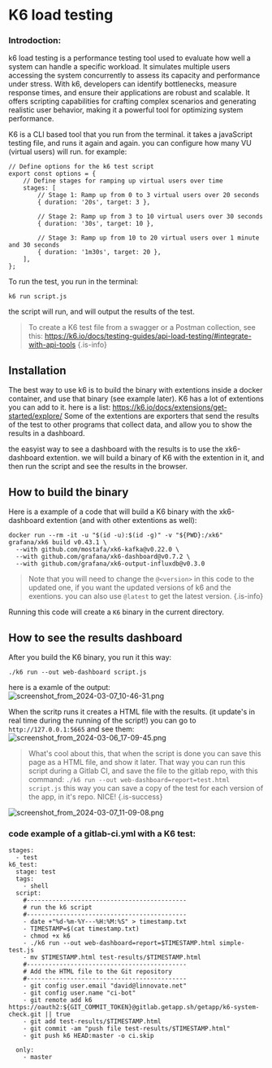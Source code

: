 # K6 load testing
### Introdoction:
k6 load testing is a performance testing tool used to evaluate how well a system can handle a specific workload. It simulates multiple users accessing the system concurrently to assess its capacity and performance under stress. With k6, developers can identify bottlenecks, measure response times, and ensure their applications are robust and scalable. It offers scripting capabilities for crafting complex scenarios and generating realistic user behavior, making it a powerful tool for optimizing system performance.

K6 is a CLI based tool that you run from the terminal. it takes a javaScript testing file, and runs it again and again. you can configure how many VU (virtual users) will run. for example:
```
// Define options for the k6 test script
export const options = {
    // Define stages for ramping up virtual users over time
    stages: [
        // Stage 1: Ramp up from 0 to 3 virtual users over 20 seconds
        { duration: '20s', target: 3 },

        // Stage 2: Ramp up from 3 to 10 virtual users over 30 seconds
        { duration: '30s', target: 10 },

        // Stage 3: Ramp up from 10 to 20 virtual users over 1 minute and 30 seconds
        { duration: '1m30s', target: 20 },
    ],
};
```

To run the test, you run in the terminal:
```
k6 run script.js
```
the script will run, and will output the results of the test.

> To create a K6 test file from a swagger or a Postman collection, see this:
https://k6.io/docs/testing-guides/api-load-testing/#integrate-with-api-tools
{.is-info}



## Installation
The best way to use k6 is to build the binary with extentions inside a docker container, and use that binary (see example later).
K6 has a lot of extentions you can add to it. here is a list:
https://k6.io/docs/extensions/get-started/explore/
Some of the extentions are exporters that send the results of the test to other programs that collect data, and allow you to show the results in a dashboard.

the easyist way to see a dashboard with the results is to use the xk6-dashboard extention. 
we will build a binary of K6 with the extention in it, and then run the script and see the results in the browser.

## How to build the binary

Here is a example of a code that will build a K6 binary with the xk6-dashboard extention (and with other extentions as well):
```
docker run --rm -it -u "$(id -u):$(id -g)" -v "${PWD}:/xk6" grafana/xk6 build v0.43.1 \
  --with github.com/mostafa/xk6-kafka@v0.22.0 \
  --with github.com/grafana/xk6-dashboard@v0.7.2 \
  --with github.com/grafana/xk6-output-influxdb@v0.3.0
```
> Note that you will need to change the `@<version>` in this code to the updated one, if you want the updated versions of k6 and the exentions.
you can also use `@latest` to get the latest version.
{.is-info}


Running this code will create a `K6` binary in the current directory.

## How to see the results dashboard
After you build the K6 binary, you run it this way:
```
./k6 run --out web-dashboard script.js
```
here is a examle of the output:
![screenshot_from_2024-03-07_10-46-31.png](/screenshot_from_2024-03-07_10-46-31.png)

When the scritp runs it creates a HTML file with the results. (it update's in real time during the running of the script!)
you can go to `http://127.0.0.1:5665` and see them:
![screenshot_from_2024-03-06_17-09-45.png](/screenshot_from_2024-03-06_17-09-45.png)

> What's cool about this, that when the script is done you can save this page as a HTML file, and show it later.
That way you can run this script during a Gitlab CI, and save the file to the gitlab repo, with this command:
`./k6 run --out web-dashboard=report=test.html script.js`
this way you can save a copy of the test for each version of the app, in it's repo. NICE!
{.is-success}

![screenshot_from_2024-03-07_11-09-08.png](/screenshot_from_2024-03-07_11-09-08.png)

### code example of a gitlab-ci.yml with a K6 test:
```
stages:
  - test
k6_test:
  stage: test
  tags: 
    - shell
  script:
    #--------------------------------------------
    # run the k6 script
    #--------------------------------------------
    - date +"%d-%m-%Y---%H:%M:%S" > timestamp.txt
    - TIMESTAMP=$(cat timestamp.txt)
    - chmod +x k6
    - ./k6 run --out web-dashboard=report=$TIMESTAMP.html simple-test.js
    - mv $TIMESTAMP.html test-results/$TIMESTAMP.html
    #--------------------------------------------
    # Add the HTML file to the Git repository
    #--------------------------------------------
    - git config user.email "david@linnovate.net"
    - git config user.name "ci-bot"
    - git remote add k6 https://oauth2:${GIT_COMMIT_TOKEN}@gitlab.getapp.sh/getapp/k6-system-check.git || true
    - git add test-results/$TIMESTAMP.html
    - git commit -am "push file test-results/$TIMESTAMP.html"
    - git push k6 HEAD:master -o ci.skip

  only:
    - master
```